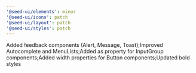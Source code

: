 ```yaml
---
'@seed-ui/elements': minor
'@seed-ui/icons': patch
'@seed-ui/layout': patch
'@seed-ui/styles': patch
---
```


Added feedback components (Alert, Message, Toast);Improved Autocomplete and MenuLists;Added as property for InputGroup components;Added width properties for Button components;Updated bold styles
